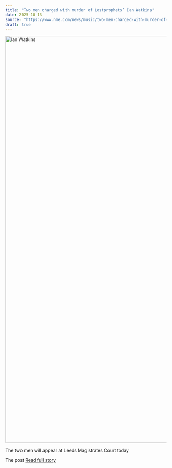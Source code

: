 ```yaml
---
title: "Two men charged with murder of Lostprophets’ Ian Watkins"
date: 2025-10-13
source: "https://www.nme.com/news/music/two-men-charged-with-murder-of-lostprophets-ian-watkins-3898859?utm_source=rss&utm_medium=rss&utm_campaign=two-men-charged-with-murder-of-lostprophets-ian-watkins"
draft: true
---
```


<p><img alt="Ian Watkins" class="attachment-full size-full wp-post-image" height="1270" src="https://www.nme.com/wp-content/uploads/2025/10/Ian-Watkins-CREDIT_-Photo-by-Marco-Prosch_Getty-Images.jpg" width="2000" /></p>
<p>The two men will appear at Leeds Magistrates Court today </p>
<p>The post <a ...

[Read full story](https://www.nme.com/news/music/two-men-charged-with-murder-of-lostprophets-ian-watkins-3898859?utm_source=rss&utm_medium=rss&utm_campaign=two-men-charged-with-murder-of-lostprophets-ian-watkins)
